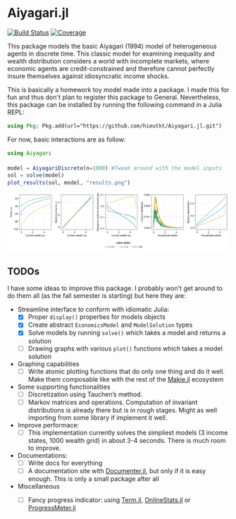 # Aiyagari.jl

[![Build Status](https://github.com/hieutkt/Aiyagari.jl/actions/workflows/CI.yml/badge.svg?branch=main)](https://github.com/hieutkt/Aiyagari.jl/actions/workflows/CI.yml?query=branch%3Amain)
[![Coverage](https://codecov.io/gh/hieutkt/Aiyagari.jl/branch/main/graph/badge.svg)](https://codecov.io/gh/hieutkt/Aiyagari.jl)

This package models the basic Aiyagari (1994) model of heterogeneous agents in discrete time.
This classic model for examining inequality and wealth distribution considers a world with incomplete markets, where economic agents are credit-constrained and therefore cannot perfectly insure themselves against idiosyncratic income shocks.

This is basically a homework toy model made into a package. 
I made this for fun and thus don't plan to register this package to General.
Nevertheless, this package can be installed by running the following command in a Julia REPL:

``` julia
using Pkg; Pkg.add(url="https://github.com/hieutkt/Aiyagari.jl.git")
```

For now, basic interactions are as follow:

``` julia
using Aiyagari

model = AiyagariDiscrete(n=1000) #Tweak around with the model inputs
sol = solve(model)
plot_results(sol, model, "results.png")
```

![Sample results output](/figs/results.png)


## TODOs

I have some ideas to improve this package.
I probably won't get around to do them all (as the fall semester is starting) but here they are:

- Streamline interface to conform with idiomatic Julia:
    + [x] Proper `display()` properties for models objects
    + [x] Create abstract `EconomicsModel` and `ModelSolution` types
    + [x] Solve models by running `solve()` which takes a model and returns a solution
    + [ ] Drawing graphs with various `plot()` functions which takes a model solution 
- Graphing capabilities
    + [ ] Write atomic plotting functions that do only one thing and do it well. Make them composable like with the rest of the [Makie.jl](https://github.com/MakieOrg/Makie.jl) ecosystem
- Some supporting functionalities 
    + [ ] Discretization using Tauchen’s method.
    + [ ] Markov matrices and operations. Computation of invariant distributions is already there but is in rough stages. Might as well importing from some library if implement it well.
- Improve performace: 
    + [ ] This implementation currently solves the simpliest models (3 income states, 1000 wealth grid) in about 3-4 seconds. There is much room to improve.
- Documentations:
    + [ ] Write docs for everything
    + [ ] A documentation site with [Documenter.jl](https://documenter.juliadocs.org/stable/), but only if it is easy enough. This is only a small package after all
- Miscellaneous
    + [ ] Fancy progress indicator: using [Term.jl](https://github.com/FedeClaudi/Term.jl), [OnlineStats.jl](https://github.com/joshday/OnlineStats.jl) or [ProgressMeter.jl](https://github.com/timholy/ProgressMeter.jl)


